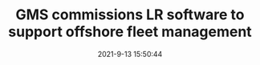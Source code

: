 ---
"title": "GMS commissions LR software to support offshore fleet management"
"date": "2021-9-13 15:50:44"
"feed_name": "OFFSHOREMAG"
"feed_website": "https://www.offshore-mag.com/"
"feed_rss": "https://www.offshore-mag.com/__rss/website-scheduled-content.xml?input=%7B%22sectionAlias%22%3A%22home%22%7D"
"link": "https://www.offshore-mag.com/rigs-vessels/article/14210197/gms-commissions-lloyds-register-software-to-support-offshore-fleet-management"
"file": "_posts/2021-9-13-15-50-44_OFFSHOREMAG_61d8bf3aab3b4faf766d1d23bd9534c79cd5f1bc.md"
"accident": "0"
"drilling": "0"
"dead": "0"
"injured": "0"
---